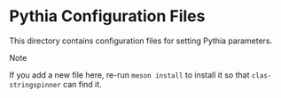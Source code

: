 # Pythia Configuration Files

This directory contains configuration files for setting Pythia parameters.

> [!NOTE]
> If you add a new file here, re-run `meson install` to install it so that `clas-stringspinner` can find it.
